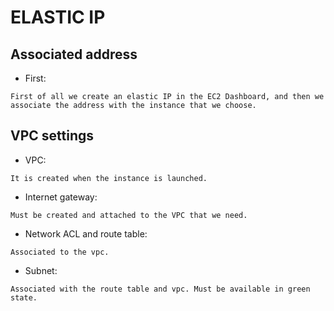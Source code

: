 # ELASTIC IP

## Associated address
* First:
```
First of all we create an elastic IP in the EC2 Dashboard, and then we associate the address with the instance that we choose.
```
## VPC settings
* VPC:
```
It is created when the instance is launched.
```
* Internet gateway:
```
Must be created and attached to the VPC that we need.
```
* Network ACL and route table:
```
Associated to the vpc.
```
* Subnet:
```
Associated with the route table and vpc. Must be available in green state.
```